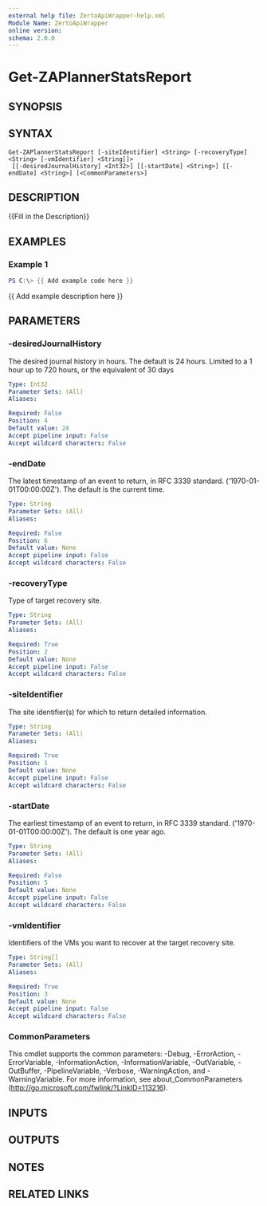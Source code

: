 ```yaml
---
external help file: ZertoApiWrapper-help.xml
Module Name: ZertoApiWrapper
online version:
schema: 2.0.0
---
```


# Get-ZAPlannerStatsReport

## SYNOPSIS

## SYNTAX

```
Get-ZAPlannerStatsReport [-siteIdentifier] <String> [-recoveryType] <String> [-vmIdentifier] <String[]>
 [[-desiredJournalHistory] <Int32>] [[-startDate] <String>] [[-endDate] <String>] [<CommonParameters>]
```

## DESCRIPTION
{{Fill in the Description}}

## EXAMPLES

### Example 1
```powershell
PS C:\> {{ Add example code here }}
```

{{ Add example description here }}

## PARAMETERS

### -desiredJournalHistory
The desired journal history in hours.
The default is 24 hours.
Limited to a 1 hour up to 720 hours, or the equivalent of 30 days

```yaml
Type: Int32
Parameter Sets: (All)
Aliases:

Required: False
Position: 4
Default value: 24
Accept pipeline input: False
Accept wildcard characters: False
```

### -endDate
The latest timestamp of an event to return, in RFC 3339 standard.
('1970-01-01T00:00:00Z').
The default is the current time.

```yaml
Type: String
Parameter Sets: (All)
Aliases:

Required: False
Position: 6
Default value: None
Accept pipeline input: False
Accept wildcard characters: False
```

### -recoveryType
Type of target recovery site.

```yaml
Type: String
Parameter Sets: (All)
Aliases:

Required: True
Position: 2
Default value: None
Accept pipeline input: False
Accept wildcard characters: False
```

### -siteIdentifier
The site identifier(s) for which to return detailed information.

```yaml
Type: String
Parameter Sets: (All)
Aliases:

Required: True
Position: 1
Default value: None
Accept pipeline input: False
Accept wildcard characters: False
```

### -startDate
The earliest timestamp of an event to return, in RFC 3339 standard.
('1970-01-01T00:00:00Z').
The default is one year ago.

```yaml
Type: String
Parameter Sets: (All)
Aliases:

Required: False
Position: 5
Default value: None
Accept pipeline input: False
Accept wildcard characters: False
```

### -vmIdentifier
Identifiers of the VMs you want to recover at the target recovery site.

```yaml
Type: String[]
Parameter Sets: (All)
Aliases:

Required: True
Position: 3
Default value: None
Accept pipeline input: False
Accept wildcard characters: False
```

### CommonParameters
This cmdlet supports the common parameters: -Debug, -ErrorAction, -ErrorVariable, -InformationAction, -InformationVariable, -OutVariable, -OutBuffer, -PipelineVariable, -Verbose, -WarningAction, and -WarningVariable.
For more information, see about_CommonParameters (http://go.microsoft.com/fwlink/?LinkID=113216).

## INPUTS

## OUTPUTS

## NOTES

## RELATED LINKS
